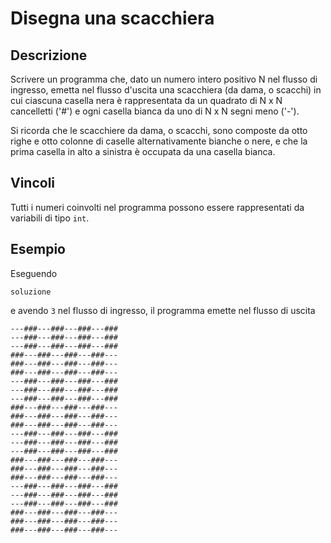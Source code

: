 Disegna una scacchiera
======================

Descrizione
-----------

Scrivere un programma che, dato un numero intero positivo N nel flusso di
ingresso, emetta nel flusso d'uscita una scacchiera (da dama, o scacchi) in cui
ciascuna casella nera è rappresentata da un quadrato di N x N cancelletti ('#')
e ogni casella bianca da uno di N x N segni meno ('-').

Si ricorda che le scacchiere da dama, o scacchi, sono composte da otto righe e
otto colonne di caselle alternativamente bianche o nere, e che la prima casella
in alto a sinistra è occupata da una casella bianca.


Vincoli
-------

Tutti i numeri coinvolti nel programma possono essere rappresentati da variabili
di tipo `int`.


Esempio
-------

Eseguendo

	soluzione

e avendo `3` nel flusso di ingresso, il programma emette nel flusso di uscita

	---###---###---###---###
	---###---###---###---###
	---###---###---###---###
	###---###---###---###---
	###---###---###---###---
	###---###---###---###---
	---###---###---###---###
	---###---###---###---###
	---###---###---###---###
	###---###---###---###---
	###---###---###---###---
	###---###---###---###---
	---###---###---###---###
	---###---###---###---###
	---###---###---###---###
	###---###---###---###---
	###---###---###---###---
	###---###---###---###---
	---###---###---###---###
	---###---###---###---###
	---###---###---###---###
	###---###---###---###---
	###---###---###---###---
	###---###---###---###---
